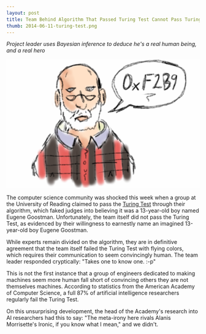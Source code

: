 ```yaml
---
layout: post
title: Team Behind Algorithm That Passed Turing Test Cannot Pass Turing Test
thumb: 2014-06-11-turing-test.png 
---
```


*Project leader uses Bayesian inference to deduce he's a real human being, and a real hero* 

![Robot after all](/assets/2014-06-11-turing-test.png)

The computer science community was shocked this week when a group at the University of Reading claimed to pass the [Turing Test](http://en.wikipedia.org/wiki/Turing_test) through their algorithm, which faked judges into believing it was a 13-year-old boy named Eugene Goostman. Unfortunately, the team itself did not pass the Turing Test, as evidenced by their willingness to earnestly name an imagined 13-year-old boy Eugene Goostman.

While experts remain divided on the algorithm, they are in definitive agreement that the team itself failed the Turing Test with flying colors, which requires their communication to seem convincingly human. The team leader responded cryptically: "Takes one to know one. :-p"

This is not the first instance that a group of engineers dedicated to making machines seem more human fall short of convincing others they are not themselves machines. According to statistics from the American Academy of Computer Science, a full 87% of artificial intelligence researchers regularly fail the Turing Test.

On this unsurprising development, the head of the Academy's research into AI researchers had this to say: "The meta-irony here rivals Alanis Morrisette's Ironic, if you know what I mean," and we didn't.
